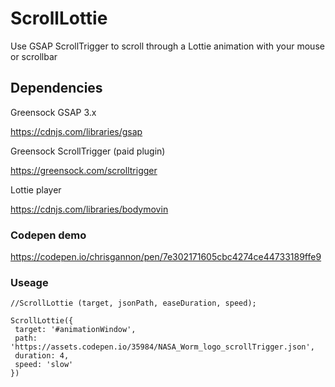 # ScrollLottie
Use GSAP ScrollTrigger to scroll through a Lottie animation with your mouse or scrollbar

## Dependencies
Greensock GSAP 3.x

https://cdnjs.com/libraries/gsap

Greensock ScrollTrigger (paid plugin)

https://greensock.com/scrolltrigger

Lottie player

https://cdnjs.com/libraries/bodymovin


### Codepen demo
https://codepen.io/chrisgannon/pen/7e302171605cbc4274ce44733189ffe9 

### Useage
    //ScrollLottie (target, jsonPath, easeDuration, speed);

    ScrollLottie({
     target: '#animationWindow',
     path: 'https://assets.codepen.io/35984/NASA_Worm_logo_scrollTrigger.json', 
     duration: 4, 
     speed: 'slow'
    })

